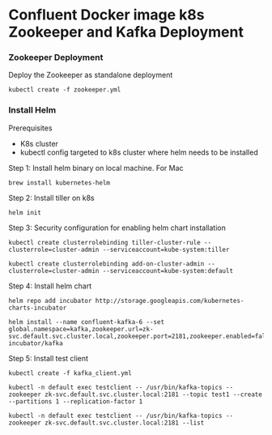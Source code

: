 # Confluent Docker image k8s Zookeeper and Kafka Deployment

### Zookeeper Deployment

Deploy the Zookeeper as standalone deployment

```
kubectl create -f zookeeper.yml
``` 

### Install Helm

Prerequisites

- K8s cluster
- kubectl config targeted to k8s cluster where helm needs to be installed

Step 1: Install helm binary on local machine. For Mac

```
brew install kubernetes-helm
```

Step 2: Install tiller on k8s 

```
helm init
```

Step 3: Security configuration for enabling helm chart installation

```
kubectl create clusterrolebinding tiller-cluster-rule --clusterrole=cluster-admin --serviceaccount=kube-system:tiller

kubectl create clusterrolebinding add-on-cluster-admin --clusterrole=cluster-admin --serviceaccount=kube-system:default
```

Step 4: Install helm chart

```
helm repo add incubator http://storage.googleapis.com/kubernetes-charts-incubator

helm install --name confluent-kafka-6 --set global.namespace=kafka,zookeeper.url=zk-svc.default.svc.cluster.local,zookeeper.port=2181,zookeeper.enabled=false incubator/kafka
```

Step 5: Install test client

```
kubectl create -f kafka_client.yml

kubectl -n default exec testclient -- /usr/bin/kafka-topics --zookeeper zk-svc.default.svc.cluster.local:2181 --topic test1 --create --partitions 1 --replication-factor 1

kubectl -n default exec testclient -- /usr/bin/kafka-topics --zookeeper zk-svc.default.svc.cluster.local:2181 --list
```